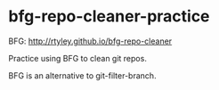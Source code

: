bfg-repo-cleaner-practice
=========================
BFG: http://rtyley.github.io/bfg-repo-cleaner

Practice using BFG to clean git repos.

BFG is an alternative to git-filter-branch.